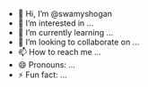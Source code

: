 - 👋 Hi, I’m @swamyshogan
- 👀 I’m interested in ...
- 🌱 I’m currently learning ...
- 💞️ I’m looking to collaborate on ...
- 📫 How to reach me ...
- 😄 Pronouns: ...
- ⚡ Fun fact: ...

<!---
swamyshogan/swamyshogan is a ✨ special ✨ repository because its `README.md` (this file) appears on your GitHub profile.
You can click the Preview link to take a look at your changes.
--->
